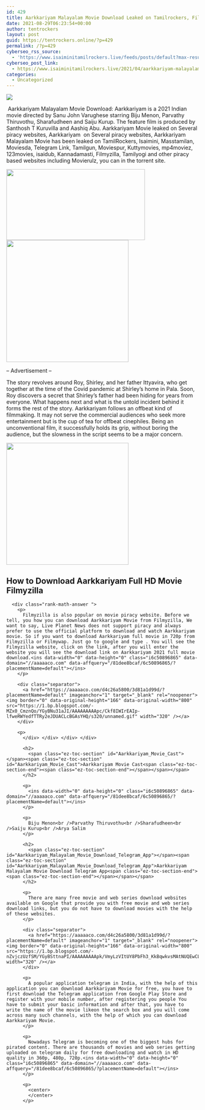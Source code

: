 ```yaml
---
id: 429
title: Aarkkariyam Malayalam Movie Download Leaked on Tamilrockers, Filmyzilla, Telegram Link – 2021
date: 2021-08-29T06:23:54+00:00
author: tentrockers
layout: post
guid: https://tentrockers.online/?p=429
permalink: /?p=429
cyberseo_rss_source:
  - 'https://www.isaiminitamilrockers.live/feeds/posts/default?max-results=150&start-index=1'
cyberseo_post_link:
  - https://www.isaiminitamilrockers.live/2021/04/aarkkariyam-malayalam-movie-download.html
categories:
  - Uncategorized
---
```

<div class="media_block">
  <img src="https://1.bp.blogspot.com/-IQfcBXAor-0/YGyA_HfH9GI/AAAAAAAAApQ/ZO_d6-VbC1AvOKtrDnRM6IEUbnjETKDFQCLcBGAsYHQ/s72-w363-h186-c/bg-video1232021122239.jpg" class="media_thumbnail" />
</div>

<meta content="&nbsp; Aarkkariyam Malayalam Movie Download: Aarkkariyam is a 2021 Indian movie directed by Sanu John Varughese starring Biju Menon, Parvathy Thi..." name="twitter:description" />

  


<center>
</center>

  
<ins data-width="0" data-height="0" class="i6c50896865" data-domain="//aaaaaco.com" data-affquery="/81dee8bcaf/6c50896865/?placementName=default"></ins>

&nbsp;<span>Aarkkariyam Malayalam Movie Download: Aarkkariyam is a 2021 Indian movie directed by Sanu John Varughese starring Biju Menon, Parvathy Thiruvothu, Sharafudheen and Saiju Kurup. The feature film is produced by Santhosh T Kuruvilla and Aashiq Abu. Aarkkariyam Movie leaked on Several piracy websites, Aarkkariyam</span><span>&nbsp;</span><span>&nbsp;</span><span>on Several piracy websites, Aarkkariyam Malayalam Movie has been leaked on TamilRockers, Isaimini, Masstamilan, Moviesda, Telegram Link, Tamilgun, Moviespur, Kuttymovies, mp4moviez, 123movies, isaidub, Kannadamasti, Filmyzilla, Tamilyogi and other piracy based websites including Movierulz, you can</span><span>&nbsp;</span><span>in the torrent site.</span><ins data-width="0" data-height="0" class="i6c50896865" data-domain="//aaaaaco.com" data-affquery="/81dee8bcaf/6c50896865/?placementName=default"></ins>

<div class="separator">
  <a href="https://1.bp.blogspot.com/-IQfcBXAor-0/YGyA_HfH9GI/AAAAAAAAApQ/ZO_d6-VbC1AvOKtrDnRM6IEUbnjETKDFQCLcBGAsYHQ/s635/bg-video1232021122239.jpg" imageanchor="1"><img loading="lazy" border="0" data-original-height="300" data-original-width="635" height="186" src="https://1.bp.blogspot.com/-IQfcBXAor-0/YGyA_HfH9GI/AAAAAAAAApQ/ZO_d6-VbC1AvOKtrDnRM6IEUbnjETKDFQCLcBGAsYHQ/w363-h186/bg-video1232021122239.jpg" width="363" /></a>
</div>



<div class="separator">
  <a href="https://aaaaaco.com/d4c26a5800/3d81a1d99d/?placementName=default" imageanchor="1" target="_blank" rel="noopener"><img border="0" data-original-height="166" data-original-width="800" src="https://1.bp.blogspot.com/-8uukm7mYqRA/YGyBFTznpVI/AAAAAAAAApU/NLVXL9kYNCwYyUN-9ArG57nXODCkcsLwACLcBGAsYHQ/s320/unnamed.gif" width="320" /></a>
</div>

<ins data-width="0" data-height="0" class="i6c50896865" data-domain="//aaaaaco.com" data-affquery="/81dee8bcaf/6c50896865/?placementName=default"></ins><ins data-width="0" data-height="0" class="i6c50896865" data-domain="//aaaaaco.com" data-affquery="/81dee8bcaf/6c50896865/?placementName=default"></ins>

<span class="td-adspot-title">– Advertisement –</span><ins data-width="0" data-height="0" class="i6c50896865" data-domain="//aaaaaco.com" data-affquery="/81dee8bcaf/6c50896865/?placementName=default"></ins>

<ins data-width="0" data-height="0" class="i6c50896865" data-domain="//aaaaaco.com" data-affquery="/81dee8bcaf/6c50896865/?placementName=default"></ins>

The story revolves around Roy, Shirley, and her father Ittyavira, who get together at the time of the Covid pandemic at Shirley’s home in Pala. Soon, Roy discovers a secret that Shirley’s father had been hiding for years from everyone. What happens next and what is the untold incident behind it forms the rest of the story. Aarkkariyam follows an offbeat kind of filmmaking. It may not serve the commercial audiences who seek more entertainment but is the cup of tea for offbeat cinephiles. Being an unconventional film, it successfully holds its grip, without boring the audience, but the slowness in the script seems to be a major concern.<ins data-width="0" data-height="0" class="i6c50896865" data-domain="//aaaaaco.com" data-affquery="/81dee8bcaf/6c50896865/?placementName=default"></ins>

<div class="separator">
  <a href="https://aaaaaco.com/d4c26a5800/3d81a1d99d/?placementName=default" imageanchor="1" target="_blank" rel="noopener"><img border="0" data-original-height="166" data-original-width="800" src="https://1.bp.blogspot.com/-d0kijMIC9js/YGyBJlpSLLI/AAAAAAAAApY/vAu0JU2oGoYQ8wESQ-8vD7ObrUAs8RRuQCLcBGAsYHQ/s320/unnamed.gif" width="320" /></a>
</div>



<div class="rank-math-block" id="rank-math-faq">
  <div class="rank-math-list ">
    <div class="rank-math-list-item" id="faq-question-1617362007359">
      <h2 class="rank-math-question ">
        <span class="ez-toc-section" id="How_to_Download_Aarkkariyam_Full_HD_Movie_Filmyzilla">How to Download Aarkkariyam Full HD Movie Filmyzilla<span class="ez-toc-section-end"><span class="ez-toc-section-end"></span></span></span>
      </h2>
      
      <div class="rank-math-answer ">
        <p>
          Filmyzilla is also popular on movie piracy website. Before we tell, you how you can download Aarkkariyam Movie from Filmyzilla, We want to say, Live Planet News does not support piracy and always prefer to use the official platform to download and watch Aarkkariyam movie. So if you want to download Aarkkariyam full movie in 720p from Filmyzilla or Filmywap. Just go to google and type . You will see the Filmyzilla website, click on the link, after you will enter the website you will see the download link on Aarkkariyam 2021 full movie download.<ins data-width="0" data-height="0" class="i6c50896865" data-domain="//aaaaaco.com" data-affquery="/81dee8bcaf/6c50896865/?placementName=default"></ins>
        </p>
        
        <div class="separator">
          <a href="https://aaaaaco.com/d4c26a5800/3d81a1d99d/?placementName=default" imageanchor="1" target="_blank" rel="noopener"><img border="0" data-original-height="166" data-original-width="800" src="https://1.bp.blogspot.com/-MZx0_CmznQo/YGyBNu31aJI/AAAAAAAAApc/Ckf8IWIrEAIp-lfweRWYedfTTRy2eJDUACLcBGAsYHQ/s320/unnamed.gif" width="320" /></a>
        </div>
        
        <p>
          </div> </div> </div> </div> 
          
          <h2>
            <span class="ez-toc-section" id="Aarkkariyam_Movie_Cast"></span><span class="ez-toc-section" id="Aarkkariyam_Movie_Cast">Aarkkariyam Movie Cast<span class="ez-toc-section-end"><span class="ez-toc-section-end"></span></span></span>
          </h2>
          
          <p>
            <ins data-width="0" data-height="0" class="i6c50896865" data-domain="//aaaaaco.com" data-affquery="/81dee8bcaf/6c50896865/?placementName=default"></ins>
          </p>
          
          <p>
            Biju Menon<br />Parvathy Thiruvothu<br />Sharafudheen<br />Saiju Kurup<br />Arya Salim
          </p>
          
          <h2>
            <span class="ez-toc-section" id="Aarkkariyam_Malayalam_Movie_Download_Telegram_App"></span><span class="ez-toc-section" id="Aarkkariyam_Malayalam_Movie_Download_Telegram_App">Aarkkariyam Malayalam Movie Download Telegram App<span class="ez-toc-section-end"><span class="ez-toc-section-end"></span></span></span>
          </h2>
          
          <p>
            There are many free movie and web series download websites available on Google that provide you with free movie and web series download links, but you do not have to download movies with the help of these websites.
          </p>
          
          <div class="separator">
            <a href="https://aaaaaco.com/d4c26a5800/3d81a1d99d/?placementName=default" imageanchor="1" target="_blank" rel="noopener"><img border="0" data-original-height="166" data-original-width="800" src="https://1.bp.blogspot.com/-nZvjczUzfSM/YGyBSttnaPI/AAAAAAAAApk/VmyLzVItUY8PbFh3_KkBqwkvsMAtNUQEwCLcBGAsYHQ/s320/unnamed.gif" width="320" /></a>
          </div>
          
          <p>
            A popular application telegram in India, with the help of this application you can download Aarkkariyam Movie for free, you have to first download the Telegram application from Google Play Store and register with your mobile number, after registering you people You have to submit your basic information and after that, you have to write the name of the movie likeon the search box and you will come across many such channels, with the help of which you can download Aarkkariyam Movie.
          </p>
          
          <p>
            Nowadays Telegram is becoming one of the biggest hubs for pirated content. There are thousands of movies and web series getting uploaded on telegram daily for free downloading and watch in HD quality in 360p, 480p, 720p.<ins data-width="0" data-height="0" class="i6c50896865" data-domain="//aaaaaco.com" data-affquery="/81dee8bcaf/6c50896865/?placementName=default"></ins>
          </p>
          
          <p>
            <center>
            </center>
          </p>